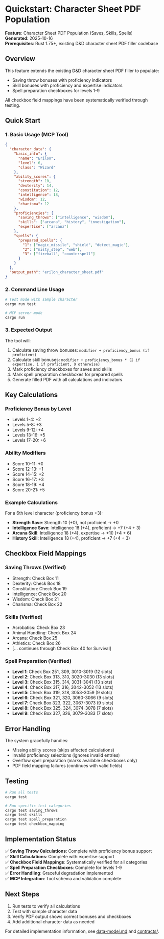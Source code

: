 # Quickstart: Character Sheet PDF Population

**Feature**: Character Sheet PDF Population (Saves, Skills, Spells)  
**Generated**: 2025-10-16  
**Prerequisites**: Rust 1.75+, existing D&D character sheet PDF filler codebase

## Overview

This feature extends the existing D&D character sheet PDF filler to populate:
- Saving throw bonuses with proficiency indicators
- Skill bonuses with proficiency and expertise indicators  
- Spell preparation checkboxes for levels 1-9

All checkbox field mappings have been systematically verified through testing.

## Quick Start

### 1. Basic Usage (MCP Tool)

```json
{
  "character_data": {
    "basic_info": {
      "name": "Erilon",
      "level": 6,
      "class": "Wizard"
    },
    "ability_scores": {
      "strength": 10,
      "dexterity": 14,
      "constitution": 12,
      "intelligence": 18,
      "wisdom": 12,
      "charisma": 12
    },
    "proficiencies": {
      "saving_throws": ["intelligence", "wisdom"],
      "skills": ["arcana", "history", "investigation"],
      "expertise": ["arcana"]
    },
    "spells": {
      "prepared_spells": {
        "1": ["magic_missile", "shield", "detect_magic"],
        "2": ["misty_step", "web"],
        "3": ["fireball", "counterspell"]
      }
    }
  },
  "output_path": "erilon_character_sheet.pdf"
}
```

### 2. Command Line Usage

```bash
# Test mode with sample character
cargo run test

# MCP server mode
cargo run
```

### 3. Expected Output

The tool will:
1. Calculate saving throw bonuses: `modifier + proficiency_bonus (if proficient)`
2. Calculate skill bonuses: `modifier + proficiency_bonus * (2 if expertise, 1 if proficient, 0 otherwise)`
3. Mark proficiency checkboxes for saves and skills
4. Mark spell preparation checkboxes for prepared spells
5. Generate filled PDF with all calculations and indicators

## Key Calculations

### Proficiency Bonus by Level
- Levels 1-4: +2
- Levels 5-8: +3  
- Levels 9-12: +4
- Levels 13-16: +5
- Levels 17-20: +6

### Ability Modifiers
- Score 10-11: +0
- Score 12-13: +1
- Score 14-15: +2
- Score 16-17: +3
- Score 18-19: +4
- Score 20-21: +5

### Example Calculations

For a 6th level character (proficiency bonus +3):
- **Strength Save**: Strength 10 (+0), not proficient → +0
- **Intelligence Save**: Intelligence 18 (+4), proficient → +7 (+4 + 3)
- **Arcana Skill**: Intelligence 18 (+4), expertise → +10 (+4 + 6)
- **History Skill**: Intelligence 18 (+4), proficient → +7 (+4 + 3)

## Checkbox Field Mappings

### Saving Throws (Verified)
- Strength: Check Box 11
- Dexterity: Check Box 18
- Constitution: Check Box 19
- Intelligence: Check Box 20
- Wisdom: Check Box 21
- Charisma: Check Box 22

### Skills (Verified)
- Acrobatics: Check Box 23
- Animal Handling: Check Box 24
- Arcana: Check Box 25
- Athletics: Check Box 26
- [... continues through Check Box 40 for Survival]

### Spell Preparation (Verified)
- **Level 1**: Check Box 251, 309, 3010-3019 (12 slots)
- **Level 2**: Check Box 313, 310, 3020-3030 (13 slots)
- **Level 3**: Check Box 315, 314, 3031-3041 (13 slots)
- **Level 4**: Check Box 317, 316, 3042-3052 (13 slots)
- **Level 5**: Check Box 319, 318, 3053-3059 (9 slots)
- **Level 6**: Check Box 321, 320, 3060-3066 (9 slots)
- **Level 7**: Check Box 323, 322, 3067-3073 (9 slots)
- **Level 8**: Check Box 325, 324, 3074-3078 (7 slots)
- **Level 9**: Check Box 327, 326, 3079-3083 (7 slots)

## Error Handling

The system gracefully handles:
- Missing ability scores (skips affected calculations)
- Invalid proficiency selections (ignores invalid entries)
- Overflow spell preparation (marks available checkboxes only)
- PDF field mapping failures (continues with valid fields)

## Testing

```bash
# Run all tests
cargo test

# Run specific test categories
cargo test saving_throws
cargo test skills
cargo test spell_preparation
cargo test checkbox_mapping
```

## Implementation Status

✅ **Saving Throw Calculations**: Complete with proficiency bonus support  
✅ **Skill Calculations**: Complete with expertise support  
✅ **Checkbox Field Mappings**: Systematically verified for all categories  
✅ **Spell Preparation Checkboxes**: Complete for levels 1-9  
✅ **Error Handling**: Graceful degradation implemented  
✅ **MCP Integration**: Tool schema and validation complete

## Next Steps

1. Run tests to verify all calculations
2. Test with sample character data
3. Verify PDF output shows correct bonuses and checkboxes
4. Add additional character data as needed

For detailed implementation information, see [data-model.md](./data-model.md) and [contracts/](./contracts/).

